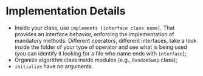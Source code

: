 # Implementation Details

  * Inside your class, use `implements [interface class name]`. That provides an interface behavior, enforcing
  the implementation of mandatory methods. Different operators, different interfaces, take a look inside the folder of your
  type of operator and see what is being used (you can identify it looking for a file who name ends with `interface`);
  * Organize algorithm class inside modules (e.g., `RandomSwap` class);
  * `initialize` have no arguments.
  
